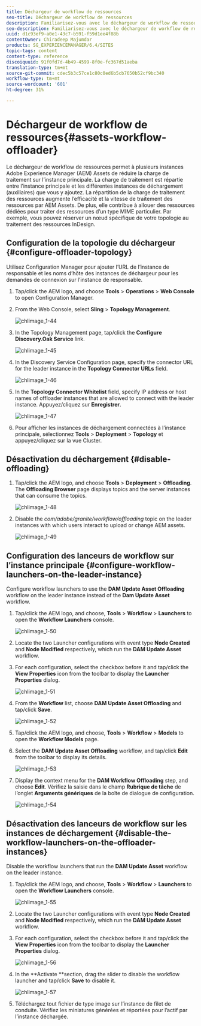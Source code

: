 ```yaml
---
title: Déchargeur de workflow de ressources
seo-title: Déchargeur de workflow de ressources
description: Familiarisez-vous avec le déchargeur de workflow de ressources.
seo-description: Familiarisez-vous avec le déchargeur de workflow de ressources.
uuid: d1c93ef9-a0e1-43c7-b591-f59d1ee4f88b
contentOwner: Chiradeep Majumdar
products: SG_EXPERIENCEMANAGER/6.4/SITES
topic-tags: content
content-type: reference
discoiquuid: 91f0fd7d-4b49-4599-8f0e-fc367d51aeba
translation-type: tm+mt
source-git-commit: cdec5b3c57ce1c80c0ed6b5cb7650b52cf9bc340
workflow-type: tm+mt
source-wordcount: '601'
ht-degree: 31%

---
```



# Déchargeur de workflow de ressources{#assets-workflow-offloader}

Le déchargeur de workflow de ressources permet à plusieurs instances Adobe Experience Manager (AEM) Assets de réduire la charge de traitement sur l’instance principale. La charge de traitement est répartie entre l’instance principale et les différentes instances de déchargement (auxiliaires) que vous y ajoutez. La répartition de la charge de traitement des ressources augmente l’efficacité et la vitesse de traitement des ressources par AEM Assets. De plus, elle contribue à allouer des ressources dédiées pour traiter des ressources d’un type MIME particulier. Par exemple, vous pouvez réserver un nœud spécifique de votre topologie au traitement des ressources InDesign.

## Configuration de la topologie du déchargeur {#configure-offloader-topology}

Utilisez Configuration Manager pour ajouter l’URL de l’instance de responsable et les noms d’hôte des instances de déchargeur pour les demandes de connexion sur l’instance de responsable.

1. Tap/click the AEM logo, and choose **Tools** > **Operations** > **Web Console** to open Configuration Manager.
1. From the Web Console, select **Sling** >  **Topology Management**.

   ![chlimage_1-44](assets/chlimage_1-44.png)

1. In the Topology Management page, tap/click the **Configure Discovery.Oak Service** link.

   ![chlimage_1-45](assets/chlimage_1-45.png)

1. In the Discovery Service Configuration page, specify the connector URL for the leader instance in the **Topology Connector URLs** field.

   ![chlimage_1-46](assets/chlimage_1-46.png)

1. In the **Topology Connector Whitelist** field, specify IP address or host names of offloader instances that are allowed to connect with the leader instance. Appuyez/cliquez sur **Enregistrer**.

   ![chlimage_1-47](assets/chlimage_1-47.png)

1. Pour afficher les instances de déchargement connectées à l’instance principale, sélectionnez **Tools** > **Deployment** > **Topology** et appuyez/cliquez sur la vue Cluster.

## Désactivation du déchargement {#disable-offloading}

1. Tap/click the AEM logo, and choose **Tools** > **Deployment** > **Offloading**. The **Offloading Browser** page displays topics and the server instances that can consume the topics.

   ![chlimage_1-48](assets/chlimage_1-48.png)

1. Disable the *com/adobe/granite/workflow/offloading* topic on the leader instances with which users interact to upload or change AEM assets.

   ![chlimage_1-49](assets/chlimage_1-49.png)

## Configuration des lanceurs de workflow sur l’instance principale {#configure-workflow-launchers-on-the-leader-instance}

Configure workflow launchers to use the **DAM Update Asset Offloading** workflow on the leader instance instead of the **Dam Update Asset** workflow.

1. Tap/click the AEM logo, and choose, **Tools** > **Workflow** > **Launchers** to open the **Workflow Launchers** console.

   ![chlimage_1-50](assets/chlimage_1-50.png)

1. Locate the two Launcher configurations with event type **Node Created** and **Node Modified** respectively, which run the **DAM Update Asset** workflow.
1. For each configuration, select the checkbox before it and tap/click the **View Properties** icon from the toolbar to display the **Launcher Properties** dialog.

   ![chlimage_1-51](assets/chlimage_1-51.png)

1. From the **Workflow** list, choose **DAM Update Asset Offloading** and tap/click **Save**.

   ![chlimage_1-52](assets/chlimage_1-52.png)

1. Tap/click the AEM logo, and choose, **Tools** > **Workflow** > **Models** to open the **Workflow Models** page.
1. Select the **DAM Update Asset Offloading** workflow, and tap/click **Edit** from the toolbar to display its details.

   ![chlimage_1-53](assets/chlimage_1-53.png)

1. Display the context menu for the **DAM Workflow Offloading** step, and choose **Edit**. Vérifiez la saisie dans le champ **Rubrique de tâche** de l’onglet **Arguments génériques** de la boîte de dialogue de configuration.

   ![chlimage_1-54](assets/chlimage_1-54.png)

## Désactivation des lanceurs de workflow sur les instances de déchargement {#disable-the-workflow-launchers-on-the-offloader-instances}

Disable the workflow launchers that run the **DAM Update Asset** workflow on the leader instance.

1. Tap/click the AEM logo, and choose, **Tools** > **Workflow** > **Launchers** to open the **Workflow Launchers** console.

   ![chlimage_1-55](assets/chlimage_1-55.png)

1. Locate the two Launcher configurations with event type **Node Created** and **Node Modified** respectively, which run the **DAM Update Asset** workflow.
1. For each configuration, select the checkbox before it and tap/click the **View Properties** icon from the toolbar to display the **Launcher Properties** dialog.

   ![chlimage_1-56](assets/chlimage_1-56.png)

1. In the **Activate **section, drag the slider to disable the workflow launcher and tap/click **Save** to disable it.

   ![chlimage_1-57](assets/chlimage_1-57.png)

1. Téléchargez tout fichier de type image sur l’instance de filet de conduite. Vérifiez les miniatures générées et réportées pour l’actif par l’instance déchargée.


